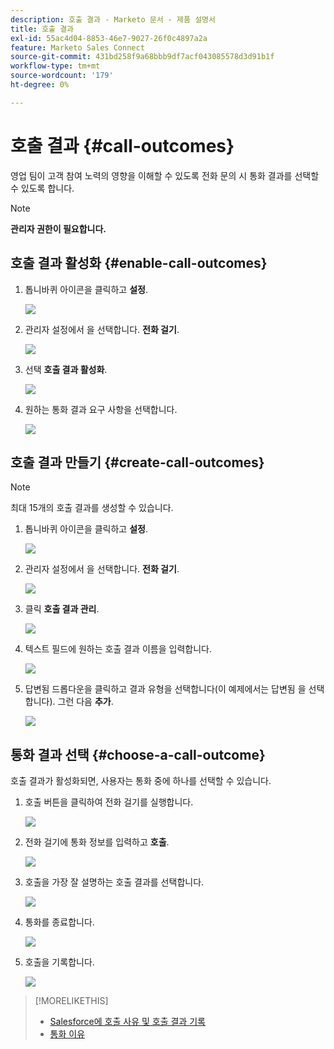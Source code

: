 ```yaml
---
description: 호출 결과 - Marketo 문서 - 제품 설명서
title: 호출 결과
exl-id: 55ac4d04-8853-46e7-9027-26f0c4897a2a
feature: Marketo Sales Connect
source-git-commit: 431bd258f9a68bbb9df7acf043085578d3d91b1f
workflow-type: tm+mt
source-wordcount: '179'
ht-degree: 0%

---
```


# 호출 결과 {#call-outcomes}

영업 팀이 고객 참여 노력의 영향을 이해할 수 있도록 전화 문의 시 통화 결과를 선택할 수 있도록 합니다.

>[!NOTE]
>
>**관리자 권한이 필요합니다.**

## 호출 결과 활성화 {#enable-call-outcomes}

1. 톱니바퀴 아이콘을 클릭하고 **설정**.

   ![](assets/call-outcomes-1.png)

1. 관리자 설정에서 을 선택합니다. **전화 걸기**.

   ![](assets/call-outcomes-2.png)

1. 선택 **호출 결과 활성화**.

   ![](assets/call-outcomes-3.png)

1. 원하는 통화 결과 요구 사항을 선택합니다.

   ![](assets/call-outcomes-4.png)

## 호출 결과 만들기 {#create-call-outcomes}

>[!NOTE]
>
>최대 15개의 호출 결과를 생성할 수 있습니다.

1. 톱니바퀴 아이콘을 클릭하고 **설정**.

   ![](assets/call-outcomes-5.png)

1. 관리자 설정에서 을 선택합니다. **전화 걸기**.

   ![](assets/call-outcomes-6.png)

1. 클릭 **호출 결과 관리**.

   ![](assets/call-outcomes-7.png)

1. 텍스트 필드에 원하는 호출 결과 이름을 입력합니다.

   ![](assets/call-outcomes-8.png)

1. 답변됨 드롭다운을 클릭하고 결과 유형을 선택합니다(이 예제에서는 답변됨 을 선택합니다). 그런 다음 **추가**.

   ![](assets/call-outcomes-9.png)

## 통화 결과 선택 {#choose-a-call-outcome}

호출 결과가 활성화되면, 사용자는 통화 중에 하나를 선택할 수 있습니다.

1. 호출 버튼을 클릭하여 전화 걸기를 실행합니다.

   ![](assets/call-outcomes-10.png)

1. 전화 걸기에 통화 정보를 입력하고 **호출**.

   ![](assets/call-outcomes-11.png)

1. 호출을 가장 잘 설명하는 호출 결과를 선택합니다.

   ![](assets/call-outcomes-12.png)

1. 통화를 종료합니다.

   ![](assets/call-outcomes-13.png)

1. 호출을 기록합니다.

   ![](assets/call-outcomes-14.png)

>[!MORELIKETHIS]
>
>* [Salesforce에 호출 사유 및 호출 결과 기록](/help/marketo/product-docs/marketo-sales-connect/phone/log-call-reasons-and-call-outcomes-to-salesforce.md)
>* [통화 이유](/help/marketo/product-docs/marketo-sales-connect/phone/call-reasons.md)
